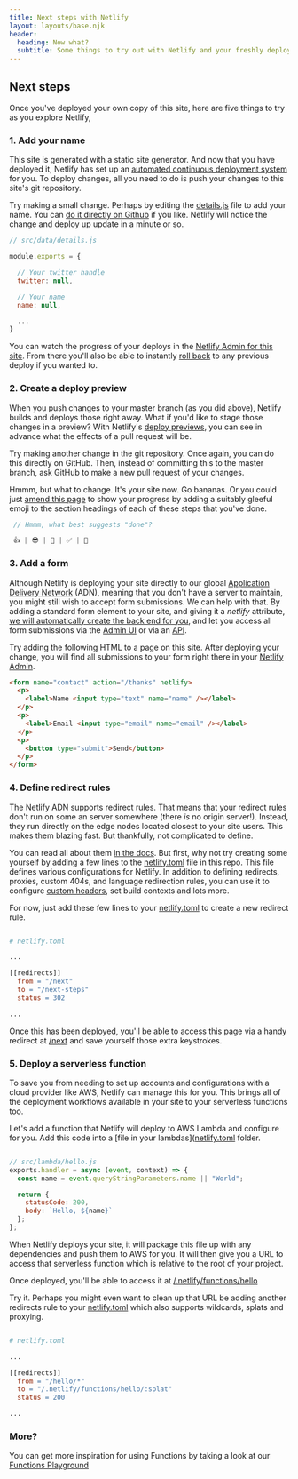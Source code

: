 ```yaml
---
title: Next steps with Netlify
layout: layouts/base.njk
header:
  heading: Now what?
  subtitle: Some things to try out with Netlify and your freshly deployed site
---
```



## Next steps

Once you've deployed your own copy of this site, here are five things to try as you explore Netlify,

<a name="name">

### 1. Add your name

This site is generated with a static site generator. And now that you have deployed it, Netlify has set up an [automated continuous deployment system](https://www.netlify.com/docs/continuous-deployment/) for you. To deploy changes, all you need to do is push your changes to this site's git repository.

Try making a small change. Perhaps by editing the [details.js]({{details.repo}}/blob/master/src/data/details.js) file to add your name. You can [do it directly on Github]({{details.repo}}/blob/master/src/data/details.js) if you like. Netlify will notice the change and deploy up update in a minute or so.

```js
// src/data/details.js

module.exports = {

  // Your twitter handle
  twitter: null,

  // Your name
  name: null,

  ...
}
```

You can watch the progress of your deploys in the [Netlify Admin for this site](https://app.netlify.com/sites/{{details.sitename}}/deploys). From there you'll also be able to instantly [roll back](https://www.netlify.com/docs/versioning-and-rollbacks/) to any previous deploy if you wanted to.


<a name="deploy-preview">

### 2. Create a deploy preview

When you push changes to your master branch (as you did above), Netlify builds and deploys those right away. What if you'd like to stage those changes in a preview? With Netlify's [deploy previews](https://www.netlify.com/docs/continuous-deployment/#branches-deploys), you can see in advance what the effects of a pull request will be.

Try making another change in the git repository. Once again, you can do this directly on GitHub. Then, instead of committing this to the master branch, ask GitHub to make a new pull request of your changes.

Hmmm, but what to change. It's your site now. Go bananas. Or you could just [amend this page]({{details.repo}}/blob/master/src/next-steps.md) to show your progress by adding a suitably gleeful emoji to the section headings of each of these steps that you've done.

```js
 // Hmmm, what best suggests "done"?

 👍 | 😎 | 👏 | ✅ | 🤘
```


<a name="form">

### 3. Add a form

Although Netlify is deploying your site directly to our global [Application Delivery Network](https://www.netlify.com/features/adn) (ADN), meaning that you don't have a server to maintain, you might still wish to accept form submissions. We can help with that. By adding a standard form element to your site, and giving it a _netlify_ attribute, [we will automatically create the back end for you](https://www.netlify.com/features/#forms), and let you access all form submissions via the [Admin UI](https://app.netlify.com/sites/{{details.sitename}}/forms) or via an [API](https://www.netlify.com/docs/api/#form-submissions).

Try adding the following HTML to a page on this site. After deploying your change, you will find all submissions to your form right there in your [Netlify Admin](https://app.netlify.com/sites/{{details.sitename}}/forms).

```html
<form name="contact" action="/thanks" netlify>
  <p>
    <label>Name <input type="text" name="name" /></label>
  </p>
  <p>
    <label>Email <input type="email" name="email" /></label>
  </p>
  <p>
    <button type="submit">Send</button>
  </p>
</form>
```


<a name="redirects">

### 4. Define redirect rules

The Netlify ADN supports redirect rules. That means that your redirect rules don't run on some an server somewhere (there _is_ no origin server!). Instead, they run directly on the edge nodes located closest to your site users. This makes them blazing fast. But thankfully, not complicated to define.

You can read all about them [in the docs](https://www.netlify.com/docs/headers-and-basic-auth/#structured-configuration). But first, why not try creating some yourself by adding a few lines to the [netlify.toml]({{details.repo}}/blob/master/netlify.toml) file in this repo. This file defines various configurations for Netlify. In addition to defining redirects, proxies, custom 404s, and language redirection rules, you can use it to configure [custom headers](https://www.netlify.com/docs/headers-and-basic-auth/#structured-configuration), set build contexts and lots more.

For now, just add these few lines to your [netlify.toml]({{details.repo}}/blob/master/netlify.toml) to create a new redirect rule.


```makefile

# netlify.toml

...

[[redirects]]
  from = "/next"
  to = "/next-steps"
  status = 302

...

```

Once this has been deployed, you'll be able to access this page via a handy redirect at [/next](/next) and save yourself those extra keystrokes.


<a name="functions">

### 5. Deploy a serverless function

To save you from needing to set up accounts and configurations with a cloud provider like AWS, Netlify can manage this for you. This brings all of the deployment workflows available in your site to your serverless functions too.

Let's add a function that Netlify will deploy to AWS Lambda and configure for you. Add this code into a [file in your lambdas]([netlify.toml]({{details.repo}}/blob/master/src/lambda/hello.js) folder.

```js

// src/lambda/hello.js
exports.handler = async (event, context) => {
  const name = event.queryStringParameters.name || "World";

  return {
    statusCode: 200,
    body: `Hello, ${name}`
  };
};
```

When Netlify deploys your site, it will package this file up with any dependencies and push them to AWS for you. It will then give you a URL to access that serverless function which is relative to the root of your project.

Once deployed, you'll be able to access it at [/.netlify/functions/hello](/.netlify/functions/hello)

Try it. Perhaps you might even want to clean up that URL be adding another redirects rule to your [netlify.toml]({{details.repo}}/blob/master/netlify.toml) which also supports wildcards, splats and proxying.

```makefile

# netlify.toml

...

[[redirects]]
  from = "/hello/*"
  to = "/.netlify/functions/hello/:splat"
  status = 200

...

```

### More?

You can get more inspiration for using Functions by taking a look at our [Functions Playground](https://functions-playground.netlify.com)


